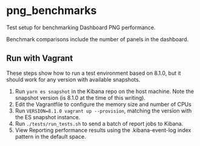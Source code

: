 # png_benchmarks

Test setup for benchmarking Dashboard PNG performance.

Benchmark comparisons include the number of panels in the dashboard.


## Run with Vagrant

These steps show how to run a test environment based on 8.1.0, but it should work for any version with available snapshots.

1. Run `yarn es snapshot` in the Kibana repo on the host machine. Note the snapshot version (is 8.1.0 at the time of this writing).
1. Edit the Vagrantfile to configure the memory size and number of CPUs
1. Run `VERSION=8.1.0 vagrant up --provision`, matching the version with the ES snapshot instance.
1. Run `./tests/run_tests.sh` to send a batch of report jobs to Kibana.
1. View Reporting performance results using the .kibana-event-log index pattern in the default space.
